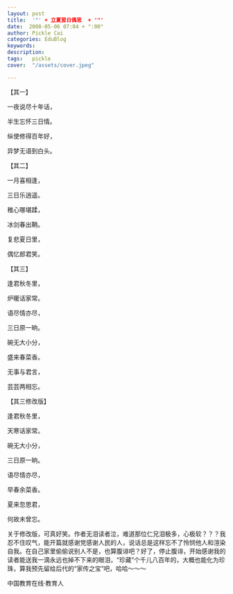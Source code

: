 ```yaml
---
layout: post  
title:  '"' + 立夏翌日偶思  + '"'
date:  2008-05-06 07:04 + ":00" 
author: Pickle Cai  
categories: EduBlog  
keywords: 
description:   
tags:	pickle   
cover:  "/assets/cover.jpeg"  

---  
```

    
【其一】 

一夜说尽十年话， 

半生忘怀三日情。 

纵使修得百年好， 

异梦无语到白头。



【其二】 

一月喜相逢， 

三日乐逍遥。 

稚心哪堪蹂， 

冰剑春出鞘。 

复悲夏日里， 

偶忆郎君笑。



【其三】 

逢君秋冬里， 

炉暖话家常。 

语尽情亦尽， 

三日原一晌。 

碗无大小分， 

盛来春菜香。 

无事与君言， 

芸芸两相忘。



【其三修改版】 

逢君秋冬里， 

天寒话家常。 

碗无大小分， 

三日原一晌。 

语尽情亦尽， 

早春余菜香。 

夏来忽思君， 

何故未曾忘。



关于修改版，可真好笑。作者无泪读者泣，难道那位仁兄泪极多，心极软？？？我忍不住叹气，能开篇就感谢党感谢人民的人，说话总是这样忘不了怜悯他人和渲染自我。在自己家里偷偷说别人不是，也算腹诽吧？好了，停止腹诽，开始感谢我的读者能送我一滴永远也掉不下来的眼泪，“珍藏”个千儿八百年的，大概也能化为珍珠，算我预先留给后代的“家传之宝”吧，哈哈～～～



		    
 中国教育在线·教育人

